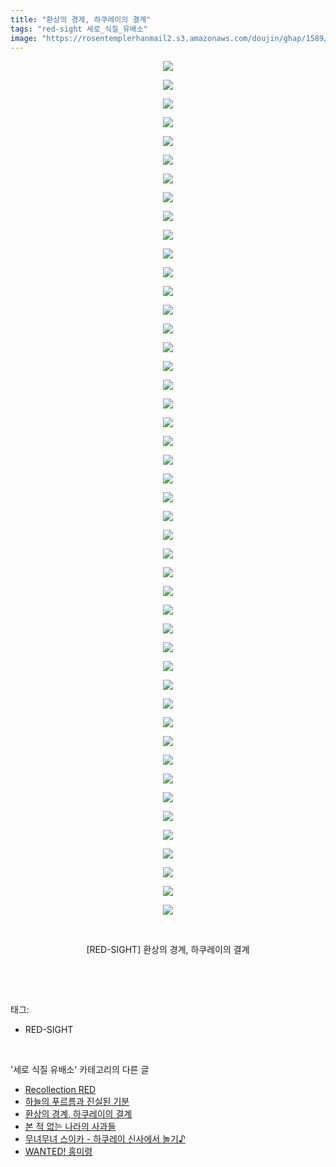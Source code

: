 ```yaml
---
title: "환상의 경계, 하쿠레이의 결계"
tags: "red-sight 세로_식질_유배소"
image: "https://rosentemplerhanmail2.s3.amazonaws.com/doujin/ghap/1589/001.jpg"
---
```

<div class="article">
<p style="text-align: center; clear: none; float: none;"><img src="{{ site.imgserver12 }}/ghap/1589/001.jpg"/></p>
<p style="text-align: center; clear: none; float: none;"><img src="{{ site.imgserver12 }}/ghap/1589/002.jpg"/></p>
<p style="text-align: center; clear: none; float: none;"><img src="{{ site.imgserver12 }}/ghap/1589/003.jpg"/></p>
<p style="text-align: center; clear: none; float: none;"><img src="{{ site.imgserver12 }}/ghap/1589/004.jpg"/></p>
<p style="text-align: center; clear: none; float: none;"><img src="{{ site.imgserver12 }}/ghap/1589/005.jpg"/></p>
<p style="text-align: center; clear: none; float: none;"><img src="{{ site.imgserver12 }}/ghap/1589/006.jpg"/></p>
<p style="text-align: center; clear: none; float: none;"><img src="{{ site.imgserver12 }}/ghap/1589/007.jpg"/></p>
<p style="text-align: center; clear: none; float: none;"><img src="{{ site.imgserver12 }}/ghap/1589/008.jpg"/></p>
<p style="text-align: center; clear: none; float: none;"><img src="{{ site.imgserver12 }}/ghap/1589/009.jpg"/></p>
<p style="text-align: center; clear: none; float: none;"><img src="{{ site.imgserver12 }}/ghap/1589/010.jpg"/></p>
<p style="text-align: center; clear: none; float: none;"><img src="{{ site.imgserver12 }}/ghap/1589/011.jpg"/></p>
<p style="text-align: center; clear: none; float: none;"><img src="{{ site.imgserver12 }}/ghap/1589/012.jpg"/></p>
<p style="text-align: center; clear: none; float: none;"><img src="{{ site.imgserver12 }}/ghap/1589/013.jpg"/></p>
<p style="text-align: center; clear: none; float: none;"><img src="{{ site.imgserver12 }}/ghap/1589/014.jpg"/></p>
<p style="text-align: center; clear: none; float: none;"><img src="{{ site.imgserver12 }}/ghap/1589/015.jpg"/></p>
<p style="text-align: center; clear: none; float: none;"><img src="{{ site.imgserver12 }}/ghap/1589/016.jpg"/></p>
<p style="text-align: center; clear: none; float: none;"><img src="{{ site.imgserver12 }}/ghap/1589/017.jpg"/></p>
<p style="text-align: center; clear: none; float: none;"><img src="{{ site.imgserver12 }}/ghap/1589/018.jpg"/></p>
<p style="text-align: center; clear: none; float: none;"><img src="{{ site.imgserver12 }}/ghap/1589/019.jpg"/></p>
<p style="text-align: center; clear: none; float: none;"><img src="{{ site.imgserver12 }}/ghap/1589/020.jpg"/></p>
<p style="text-align: center; clear: none; float: none;"><img src="{{ site.imgserver12 }}/ghap/1589/021.jpg"/></p>
<p style="text-align: center; clear: none; float: none;"><img src="{{ site.imgserver12 }}/ghap/1589/022.jpg"/></p>
<p style="text-align: center; clear: none; float: none;"><img src="{{ site.imgserver12 }}/ghap/1589/023.jpg"/></p>
<p style="text-align: center; clear: none; float: none;"><img src="{{ site.imgserver12 }}/ghap/1589/024.jpg"/></p>
<p style="text-align: center; clear: none; float: none;"><img src="{{ site.imgserver12 }}/ghap/1589/025.jpg"/></p>
<p style="text-align: center; clear: none; float: none;"><img src="{{ site.imgserver12 }}/ghap/1589/026.jpg"/></p>
<p style="text-align: center; clear: none; float: none;"><img src="{{ site.imgserver12 }}/ghap/1589/027.jpg"/></p>
<p style="text-align: center; clear: none; float: none;"><img src="{{ site.imgserver12 }}/ghap/1589/028.jpg"/></p>
<p style="text-align: center; clear: none; float: none;"><img src="{{ site.imgserver12 }}/ghap/1589/029.jpg"/></p>
<p style="text-align: center; clear: none; float: none;"><img src="{{ site.imgserver12 }}/ghap/1589/030.jpg"/></p>
<p style="text-align: center; clear: none; float: none;"><img src="{{ site.imgserver12 }}/ghap/1589/031.jpg"/></p>
<p style="text-align: center; clear: none; float: none;"><img src="{{ site.imgserver12 }}/ghap/1589/032.jpg"/></p>
<p style="text-align: center; clear: none; float: none;"><img src="{{ site.imgserver12 }}/ghap/1589/033.jpg"/></p>
<p style="text-align: center; clear: none; float: none;"><img src="{{ site.imgserver12 }}/ghap/1589/034.jpg"/></p>
<p style="text-align: center; clear: none; float: none;"><img src="{{ site.imgserver12 }}/ghap/1589/035.jpg"/></p>
<p style="text-align: center; clear: none; float: none;"><img src="{{ site.imgserver12 }}/ghap/1589/036.jpg"/></p>
<p style="text-align: center; clear: none; float: none;"><img src="{{ site.imgserver12 }}/ghap/1589/037.jpg"/></p>
<p style="text-align: center; clear: none; float: none;"><img src="{{ site.imgserver12 }}/ghap/1589/038.jpg"/></p>
<p style="text-align: center; clear: none; float: none;"><img src="{{ site.imgserver12 }}/ghap/1589/039.jpg"/></p>
<p style="text-align: center; clear: none; float: none;"><img src="{{ site.imgserver12 }}/ghap/1589/040.jpg"/></p>
<p style="text-align: center; clear: none; float: none;"><img src="{{ site.imgserver12 }}/ghap/1589/041.jpg"/></p>
<p style="text-align: center; clear: none; float: none;"><img src="{{ site.imgserver12 }}/ghap/1589/042.jpg"/></p>
<p style="text-align: center; clear: none; float: none;"><img src="{{ site.imgserver12 }}/ghap/1589/043.jpg"/></p>
<p style="text-align: center; clear: none; float: none;"><img src="{{ site.imgserver12 }}/ghap/1589/044.jpg"/></p>
<p style="text-align: center; clear: none; float: none;"><img src="{{ site.imgserver12 }}/ghap/1589/045.jpg"/></p>
<p style="text-align: center; clear: none; float: none;"><img src="{{ site.imgserver12 }}/ghap/1589/046.jpg"/></p>
<p style="text-align: center; clear: none; float: none;"><br/></p>
<p style="text-align: center; clear: none; float: none;">[RED-SIGHT] 환상의 경계, 하쿠레이의 결계</p>
<p><br/></p>
</div><br/>
<div class="tagTrail">
<p>태그: </p>
<ul>
<li>RED-SIGHT</li>
</ul>
</div><br/>
<div class="another">
<p>'세로 식질 유배소' 카테고리의 다른 글</p>
<ul>
<li><a href="/ghap_1668">Recollection RED</a></li>
<li><a href="/ghap_1619">하늘의 푸르름과 진실된 기분</a></li>
<li><a href="/ghap_1589">환상의 경계, 하쿠레이의 결계</a></li>
<li><a href="/ghap_1534">본 적 없는 나라의 사과들</a></li>
<li><a href="/ghap_1518">무녀무녀 스이카 - 하쿠레이 신사에서 놀기♪</a></li>
<li><a href="/ghap_1499">WANTED! 홍미령</a></li>
</ul>
</div><br/>
<div class="cb_module cb_fluid">
<div class="cb_wrt cb_profile">
</div><!-- commentList close -->
</div><br/>
